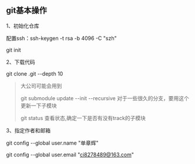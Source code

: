 ## git基本操作

1、初始化仓库

配置ssh：ssh-keygen  -t rsa -b 4096 -C "szh"

git init

2、下载代码

git clone .git  --depth 10

> 大公司可能会用到
>
> git submodule update --init --recursive 对于一些很久的分支，要用这个更新一下子模块
>
> git status 查看状态,确定一下是否有没有track的子模块

3、指定作者和邮箱

git config --global user.name "单章辉"

 git config --global user.email "ci8278489@163.com"



